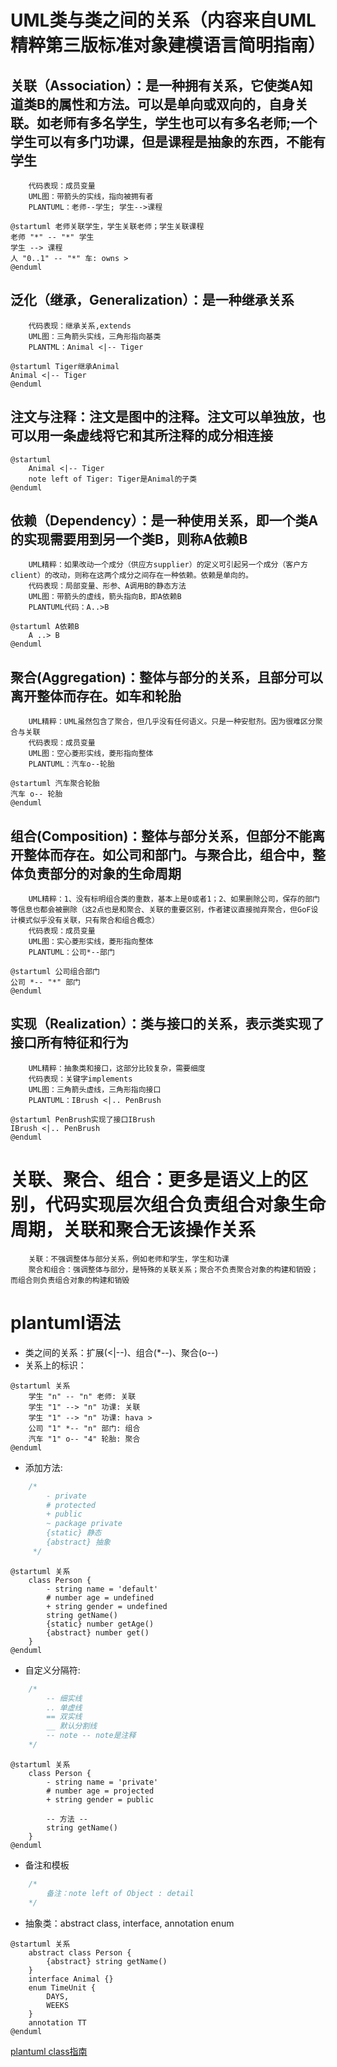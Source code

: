# UML类与类之间的关系（内容来自UML精粹第三版标准对象建模语言简明指南）
## 关联（Association）：是一种拥有关系，它使类A知道类B的属性和方法。可以是单向或双向的，自身关联。如老师有多名学生，学生也可以有多名老师;一个学生可以有多门功课，但是课程是抽象的东西，不能有学生
```
    代码表现：成员变量
    UML图：带箭头的实线，指向被拥有者
    PLANTUML：老师--学生; 学生-->课程
```
```plantuml
@startuml 老师关联学生，学生关联老师；学生关联课程
老师 "*" -- "*" 学生
学生 --> 课程
人 "0..1" -- "*" 车: owns >
@enduml
```
## 泛化（继承，Generalization）：是一种继承关系
```
    代码表现：继承关系,extends
    UML图：三角箭头实线，三角形指向基类
    PLANTML：Animal <|-- Tiger
```
```plantuml
@startuml Tiger继承Animal
Animal <|-- Tiger
@enduml
```
## 注文与注释：注文是图中的注释。注文可以单独放，也可以用一条虚线将它和其所注释的成分相连接
```plantuml
@startuml
    Animal <|-- Tiger
    note left of Tiger: Tiger是Animal的子类
@enduml
```
## 依赖（Dependency）：是一种使用关系，即一个类A的实现需要用到另一个类B，则称A依赖B
```
    UML精粹：如果改动一个成分（供应方supplier）的定义可引起另一个成分（客户方client）的改动，则称在这两个成分之间存在一种依赖。依赖是单向的。
    代码表现：局部变量、形参、A调用B的静态方法
    UML图：带箭头的虚线，箭头指向B，即A依赖B
    PLANTUML代码：A..>B
```
```plantuml
@startuml A依赖B
    A ..> B
@enduml
```
## 聚合(Aggregation)：整体与部分的关系，且部分可以离开整体而存在。如车和轮胎
```
    UML精粹：UML虽然包含了聚合，但几乎没有任何语义。只是一种安慰剂。因为很难区分聚合与关联
    代码表现：成员变量
    UML图：空心菱形实线，菱形指向整体
    PLANTUML：汽车o--轮胎
```
```plantuml
@startuml 汽车聚合轮胎
汽车 o-- 轮胎
@enduml
```
## 组合(Composition)：整体与部分关系，但部分不能离开整体而存在。如公司和部门。与聚合比，组合中，整体负责部分的对象的生命周期
```
    UML精粹：1、没有标明组合类的重数，基本上是0或者1；2、如果删除公司，保存的部门等信息也都会被删除（这2点也是和聚合、关联的重要区别，作者建议直接抛弃聚合，但GoF设计模式似乎没有关联，只有聚合和组合概念）
    代码表现：成员变量
    UML图：实心菱形实线，菱形指向整体
    PLANTUML：公司*--部门
```
```plantuml
@startuml 公司组合部门
公司 *-- "*" 部门
@enduml
```

## 实现（Realization）：类与接口的关系，表示类实现了接口所有特征和行为
```
    UML精粹：抽象类和接口，这部分比较复杂，需要细度
    代码表现：关键字implements
    UML图：三角箭头虚线，三角形指向接口
    PLANTUML：IBrush <|.. PenBrush
```
```plantuml
@startuml PenBrush实现了接口IBrush
IBrush <|.. PenBrush
@enduml
```
# 关联、聚合、组合：更多是语义上的区别，代码实现层次组合负责组合对象生命周期，关联和聚合无该操作关系
```
    关联：不强调整体与部分关系，例如老师和学生，学生和功课
    聚合和组合：强调整体与部分，是特殊的关联关系；聚合不负责聚合对象的构建和销毁；而组合则负责组合对象的构建和销毁
```
# plantuml语法
* 类之间的关系：扩展(<|--)、组合(*--)、聚合(o--)
* 关系上的标识：
```plantuml
@startuml 关系
    学生 "n" -- "n" 老师: 关联
    学生 "1" --> "n" 功课: 关联
    学生 "1" --> "n" 功课: hava >
    公司 "1" *-- "n" 部门: 组合
    汽车 "1" o-- "4" 轮胎: 聚合
@enduml
```
* 添加方法:
```js
    /*
        - private
        # protected
        + public
        ~ package private
        {static} 静态
        {abstract} 抽象
     */ 
```
```plantuml
@startuml 关系
    class Person {
        - string name = 'default'
        # number age = undefined
        + string gender = undefined
        string getName()
        {static} number getAge()
        {abstract} number get()
    }
@enduml
```
* 自定义分隔符:
```js
    /*
        -- 细实线
        .. 单虚线
        == 双实线
        __ 默认分割线
        -- note -- note是注释
    */
```
```plantuml
@startuml 关系
    class Person {
        - string name = 'private'
        # number age = projected
        + string gender = public
        
        -- 方法 --
        string getName()
    }
@enduml
```
* 备注和模板
```js
    /* 
        备注：note left of Object : detail
    */ 
```
* 抽象类：abstract class, interface, annotation enum
```plantuml
@startuml 关系
    abstract class Person {
        {abstract} string getName()
    }
    interface Animal {}
    enum TimeUnit {
        DAYS,
        WEEKS
    }
    annotation TT
@enduml
```
[plantuml class指南](https://plantuml.com/zh/class-diagram)